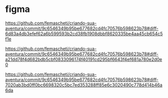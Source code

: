# figma

https://github.com/femascheti/criando-sua-aventura/commit/9c6546349b95be677682cd4fc70576b598623b78#diff-6d83a4db3efef62a6b599593b2cd38fb1908dbbf8620335be4aa45cb654c5f1e

https://github.com/femascheti/criando-sua-aventura/commit/9c6546349b95be677682cd4fc70576b598623b78#diff-a21dd78f4d682bdb5cbf0833096174f40191cd295bf6643f4ef681a780e2d0e0

https://github.com/femascheti/criando-sua-aventura/commit/9c6546349b95be677682cd4fc70576b598623b78#diff-7020ab3bd0ff0bc6698320c5bc7ed353288ff85e6c3020490c778d414b46a6da
